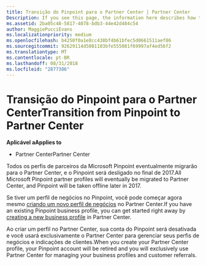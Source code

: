 ```yaml
---
title: Transição do Pinpoint para o Partner Center | Partner Center
Description: If you see this page, the information here describes how to transition from Pinpoint to Partner Center.
ms.assetid: 2ba05c48-5817-4078-bdb3-44e42d484c54
author: MaggiePucciEvans
ms.localizationpriority: medium
ms.openlocfilehash: b4250f0a1e8cc438bf4b61bfec5d0661511aef86
ms.sourcegitcommit: 92629114d5081103bfe555081f69997af4ed56f2
ms.translationtype: MT
ms.contentlocale: pt-BR
ms.lasthandoff: 08/31/2018
ms.locfileid: "2877386"
---
```

# <a name="transition-from-pinpoint-to-partner-center"></a><span data-ttu-id="3b3db-102">Transição do Pinpoint para o Partner Center</span><span class="sxs-lookup"><span data-stu-id="3b3db-102">Transition from Pinpoint to Partner Center</span></span>

**<span data-ttu-id="3b3db-103">Aplicável a</span><span class="sxs-lookup"><span data-stu-id="3b3db-103">Applies to</span></span>**

-  <span data-ttu-id="3b3db-104">Partner Center</span><span class="sxs-lookup"><span data-stu-id="3b3db-104">Partner Center</span></span>

<span data-ttu-id="3b3db-105">Todos os perfis de parceiros da Microsoft Pinpoint eventualmente migrarão para o Partner Center, e o Pinpoint será desligado no final de 2017.</span><span class="sxs-lookup"><span data-stu-id="3b3db-105">All Microsoft Pinpoint partner profiles will eventually be migrated to Partner Center, and Pinpoint will be taken offline later in 2017.</span></span> 

<span data-ttu-id="3b3db-106">Se tiver um perfil de negócios no Pinpoint, você pode começar agora mesmo [criando um novo perfil de negócios](create-a-marketing-profile.md) no Partner Center.</span><span class="sxs-lookup"><span data-stu-id="3b3db-106">If you have an existing Pinpoint business profile, you can get started right away by [creating a new business profile](create-a-marketing-profile.md) in Partner Center.</span></span>

<span data-ttu-id="3b3db-107">Ao criar um perfil no Partner Center, sua conta do Pinpoint será desativada e você usará exclusivamente o Partner Center para gerenciar seus perfis de negócios e indicações de clientes.</span><span class="sxs-lookup"><span data-stu-id="3b3db-107">When you create your Partner Center profile, your Pinpoint account will be retired and you will exclusively use Partner Center for managing your business profiles and customer referrals.</span></span>